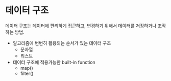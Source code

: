 # 데이터 구조

데이터 구조는 데이터에 편리하게 접근하고, 변경하기 위해서 데이터를 저장하거나 조작하는 방법.

* 알고리즘에 번번히 활용되는 순서가 있는 데이터 구조
  * 문자열
  * 리스트
* 데이터 구조에 적용가능한 built-in function
  * map()
  * filter()





